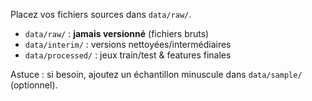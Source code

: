 Placez vos fichiers sources dans `data/raw/`.
- `data/raw/` : **jamais versionné** (fichiers bruts)
- `data/interim/` : versions nettoyées/intermédiaires
- `data/processed/` : jeux train/test & features finales

Astuce : si besoin, ajoutez un échantillon minuscule dans `data/sample/` (optionnel).

